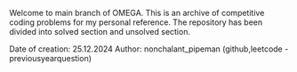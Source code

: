 Welcome to main branch of OMEGA.
This is an archive of competitive coding problems for my personal reference.
The repository has been divided into solved section and unsolved section.

Date of creation: 25.12.2024
Author: nonchalant_pipeman (github,leetcode - previousyearquestion)
